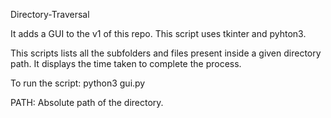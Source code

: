 Directory-Traversal

It adds a GUI to the v1 of this repo. This script uses tkinter and pyhton3.

This scripts lists all the subfolders and files present inside a given directory path. It displays the time taken to complete the process.

To run the script:	python3 gui.py

PATH:		Absolute path of the directory.

